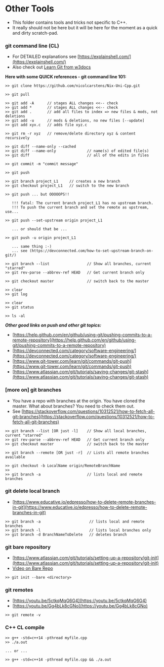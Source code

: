 # Other Tools 

* This folder contains tools and tricks not specific to C++. 
* It really should not be here but it will be here for the moment as a quick and dirty scratch-pad.

### git command line (CL)

* For DETAILED explanations see [https://explainshell.com/](https://explainshell.com/)
* Also check out [Learn Git from w3docs](https://www.w3docs.com/learn-git/introduction4.html)

**Here with some QUICK references - git command line 101:**

```
>> git clone https://github.com/nicolcarstens/Nix-Uni-Cpp.git

>> git pull 

>> git add -A      // stages ALL changes <<-- check
>> git add *       // stages ALL changes <<-- check
>> git add .       // add all files to index => new files & mods, not deletions 
>> git add -u      // mods & deletions, no new files [--update]
>> git add xyx.c   // adds file xyz.c
 
>> git rm -r xyz   // remove/delete directory xyz & content recursively 

>> git diff --name-only --cached 
>> git diff --name-only              // name(s) of edited file(s)
>> git diff                          // all of the edits in files

>> git commit -m "commit message" 

>> git push 

>> git branch project_L1     // creates a new branch
>> git checkout project_L1   // switch to the new branch

>> git push ... but OOOOOPS!!

   !!! fatal: The current branch project_L1 has no upstream branch.
   !!! To push the current branch and set the remote as upstream, use...

>> git push --set-upstream origin project_L1

   ... or should that be ... 

>> git push -u origin project_L1

   ... same thing :-) 
   ... see (https://devconnected.com/how-to-set-upstream-branch-on-git/)

>> git branch --list                 // Show all branches, current "starred"
>> git rev-parse --abbrev-ref HEAD   // Get current branch only

>> git checkout master               // switch back to the master 

>> clear
>> git log

>> clear 
>> git status

>> ls -al
```
**_Other good links on push and other git topics:_**

* [https://help.github.com/en/github/using-git/pushing-commits-to-a-remote-repository](https://help.github.com/en/github/using-git/pushing-commits-to-a-remote-repository)
* [https://devconnected.com/category/software-engineering/](https://devconnected.com/category/software-engineering/)
* [https://www.git-tower.com/learn/git/commands/git-push](https://www.git-tower.com/learn/git/commands/git-push)
* [https://www.atlassian.com/git/tutorials/saving-changes/git-stash](https://www.atlassian.com/git/tutorials/saving-changes/git-stash)

### [more on] git branches
* You have a repo with branches at the origin. You have cloned the master. What about branches? You need to check them out.
* See [https://stackoverflow.com/questions/10312521/how-to-fetch-all-git-branches](https://stackoverflow.com/questions/10312521/how-to-fetch-all-git-branches)

``` 
>> git branch --list [OR just -l]    // Show all local branches, current "starred"
>> git rev-parse --abbrev-ref HEAD   // Get current branch only
>> git checkout master               // switch back to the master

>> git branch --remote [OR just -r]  // Lists all remote branches available

>> git checkout -b LocalName origin/RemoteBranchName
>> 
>> git branch -a                     // lists local and remote branches 
```

### git delete local branch

* [https://www.educative.io/edpresso/how-to-delete-remote-branches-in-git](https://www.educative.io/edpresso/how-to-delete-remote-branches-in-git)

```
>> git branch -a                      // lists local and remote branches 
>> git branch -l                      // lists local branches only 
>> git branch -d BranchNameToDelete   // deletes branch 
```

### git bare repository

* [https://www.atlassian.com/git/tutorials/setting-up-a-repository/git-init](https://www.atlassian.com/git/tutorials/setting-up-a-repository/git-init)
* [Video on Bare Repo](https://youtu.be/krR847J8yPc)

```
>> git init --bare <directory>
```

### git remotes 

* [https://youtu.be/5ctkqMqG6G4](https://youtu.be/5ctkqMqG6G4)
* [https://youtu.be/Gg4bLk8cGNo](https://youtu.be/Gg4bLk8cGNo)

```
>> git remote -v
```

### C++ CL compile

```
>> g++ -std=c++14 -pthread myfile.cpp
>> ./a.out 

... or ... 

>> g++ -std=c++14 -pthread myfile.cpp && ./a.out 
```

